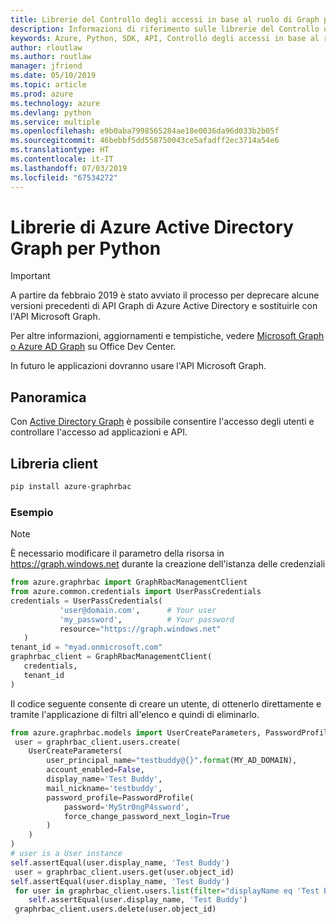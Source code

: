 ```yaml
---
title: Librerie del Controllo degli accessi in base al ruolo di Graph per Python
description: Informazioni di riferimento sulle librerie del Controllo degli accessi in base al ruolo di Graph per Python
keywords: Azure, Python, SDK, API, Controllo degli accessi in base al ruolo di Graph
author: rloutlaw
ms.author: routlaw
manager: jfriend
ms.date: 05/10/2019
ms.topic: article
ms.prod: azure
ms.technology: azure
ms.devlang: python
ms.service: multiple
ms.openlocfilehash: e9b0aba7998565284ae18e0036da96d033b2b05f
ms.sourcegitcommit: 46bebbf5dd558750043ce5afadff2ec3714a54e6
ms.translationtype: HT
ms.contentlocale: it-IT
ms.lasthandoff: 07/03/2019
ms.locfileid: "67534272"
---
```

# <a name="azure-active-directory-graph-libraries-for-python"></a>Librerie di Azure Active Directory Graph per Python

> [!IMPORTANT]
>
> A partire da febbraio 2019 è stato avviato il processo per deprecare alcune versioni precedenti di API Graph di Azure Active Directory e sostituirle con l'API Microsoft Graph. 
>
> Per altre informazioni, aggiornamenti e tempistiche, vedere [Microsoft Graph o Azure AD Graph](https://dev.office.com/blogs/microsoft-graph-or-azure-ad-graph) su Office Dev Center.
>
> In futuro le applicazioni dovranno usare l'API Microsoft Graph. 

## <a name="overview"></a>Panoramica 

Con [Active Directory Graph](/azure/active-directory/develop/active-directory-graph-api) è possibile consentire l'accesso degli utenti e controllare l'accesso ad applicazioni e API.    

## <a name="client-library"></a>Libreria client   

 ```bash    
pip install azure-graphrbac 
``` 

### <a name="example"></a>Esempio 
> [!NOTE]   
> È necessario modificare il parametro della risorsa in https://graph.windows.net durante la creazione dell'istanza delle credenziali    
 ```python  
from azure.graphrbac import GraphRbacManagementClient   
from azure.common.credentials import UserPassCredentials    
 credentials = UserPassCredentials( 
            'user@domain.com',      # Your user 
            'my_password',          # Your password 
            resource="https://graph.windows.net"    
    )   
 tenant_id = "myad.onmicrosoft.com" 
 graphrbac_client = GraphRbacManagementClient(  
    credentials,    
    tenant_id   
)   
``` 
Il codice seguente consente di creare un utente, di ottenerlo direttamente e tramite l'applicazione di filtri all'elenco e quindi di eliminarlo.   
```python   
from azure.graphrbac.models import UserCreateParameters, PasswordProfile    
 user = graphrbac_client.users.create(  
    UserCreateParameters(   
        user_principal_name="testbuddy@{}".format(MY_AD_DOMAIN),    
        account_enabled=False,  
        display_name='Test Buddy',  
        mail_nickname='testbuddy',  
        password_profile=PasswordProfile(   
            password='MyStr0ngP4ssword',    
            force_change_password_next_login=True   
        )   
    )   
)   
# user is a User instance   
self.assertEqual(user.display_name, 'Test Buddy')   
 user = graphrbac_client.users.get(user.object_id)  
self.assertEqual(user.display_name, 'Test Buddy')   
 for user in graphrbac_client.users.list(filter="displayName eq 'Test Buddy'"): 
    self.assertEqual(user.display_name, 'Test Buddy')   
 graphrbac_client.users.delete(user.object_id)  
```
